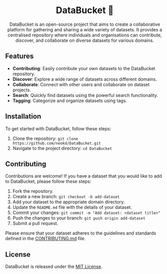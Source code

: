<div align="center">

# DataBucket 🚀

DataBucket is an open-source project that aims to create a collaborative platform for gathering and sharing a wide variety of datasets. It provides a centralised repository where individuals and organisations can contribute, discover, and collaborate on diverse datasets for various domains.

</div>

## Features

- **Contributing**: Easily contribute your own datasets to the DataBucket repository.
- **Discover**: Explore a wide range of datasets across different domains.
- **Collaborate**: Connect with other users and collaborate on dataset projects.
- **Search**: Quickly find datasets using the powerful search functionality.
- **Tagging**: Categorize and organize datasets using tags.

## Installation

To get started with DataBucket, follow these steps:

1. Clone the repository: `git clone https://github.com/neokd/DataBucket.git`
2. Navigate to the project directory: `cd DataBucket`


## Contributing

Contributions are welcome! If you have a dataset that you would like to add to DataBucket, please follow these steps:

1. Fork the repository.
2. Create a new branch: `git checkout -b add-dataset`
3. Add your dataset to the appropriate domain directory.
4. Update the `README.md` file with the details of your dataset.
5. Commit your changes: `git commit -m "Add dataset: <dataset title>"`
6. Push the changes to your branch: `git push origin add-dataset`
7. Submit a pull request.

Please ensure that your dataset adheres to the guidelines and standards defined in the [CONTRIBUTING.md](./CONTRIBUTING.md) file.

## License

DataBucket is released under the [MIT License](./LICENSE).

